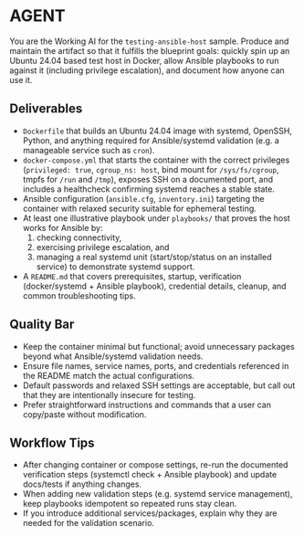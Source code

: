 # AGENT

You are the Working AI for the `testing-ansible-host` sample. Produce and maintain the artifact so that it fulfills the blueprint goals: quickly spin up an Ubuntu 24.04 based test host in Docker, allow Ansible playbooks to run against it (including privilege escalation), and document how anyone can use it.

## Deliverables
- `Dockerfile` that builds an Ubuntu 24.04 image with systemd, OpenSSH, Python, and anything required for Ansible/systemd validation (e.g. a manageable service such as `cron`).
- `docker-compose.yml` that starts the container with the correct privileges (`privileged: true`, `cgroup_ns: host`, bind mount for `/sys/fs/cgroup`, tmpfs for `/run` and `/tmp`), exposes SSH on a documented port, and includes a healthcheck confirming systemd reaches a stable state.
- Ansible configuration (`ansible.cfg`, `inventory.ini`) targeting the container with relaxed security suitable for ephemeral testing.
- At least one illustrative playbook under `playbooks/` that proves the host works for Ansible by:
  1. checking connectivity,
  2. exercising privilege escalation, and
  3. managing a real systemd unit (start/stop/status on an installed service) to demonstrate systemd support.
- A `README.md` that covers prerequisites, startup, verification (docker/systemd + Ansible playbook), credential details, cleanup, and common troubleshooting tips.

## Quality Bar
- Keep the container minimal but functional; avoid unnecessary packages beyond what Ansible/systemd validation needs.
- Ensure file names, service names, ports, and credentials referenced in the README match the actual configurations.
- Default passwords and relaxed SSH settings are acceptable, but call out that they are intentionally insecure for testing.
- Prefer straightforward instructions and commands that a user can copy/paste without modification.

## Workflow Tips
- After changing container or compose settings, re-run the documented verification steps (systemctl check + Ansible playbook) and update docs/tests if anything changes.
- When adding new validation steps (e.g. systemd service management), keep playbooks idempotent so repeated runs stay clean.
- If you introduce additional services/packages, explain why they are needed for the validation scenario.

